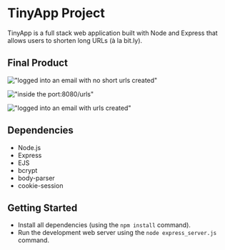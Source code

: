 # TinyApp Project

TinyApp is a full stack web application built with Node and Express that allows users to shorten long URLs (à la bit.ly).

## Final Product

!["logged into an email with no short urls created"](https://github.com/tremenditomen/tinyapp/blob/master/docs/logged%20in%20with%20no%20urls.png?raw=true)

!["inside the port:8080/urls"](https://github.com/tremenditomen/tinyapp/blob/master/docs/urls.png?raw=true)

!["logged into an email with urls created"](https://github.com/tremenditomen/tinyapp/blob/master/docs/logged%20in%20with%20urls.png?raw=true)

## Dependencies

- Node.js
- Express
- EJS
- bcrypt
- body-parser
- cookie-session

## Getting Started

- Install all dependencies (using the `npm install` command).
- Run the development web server using the `node express_server.js` command.